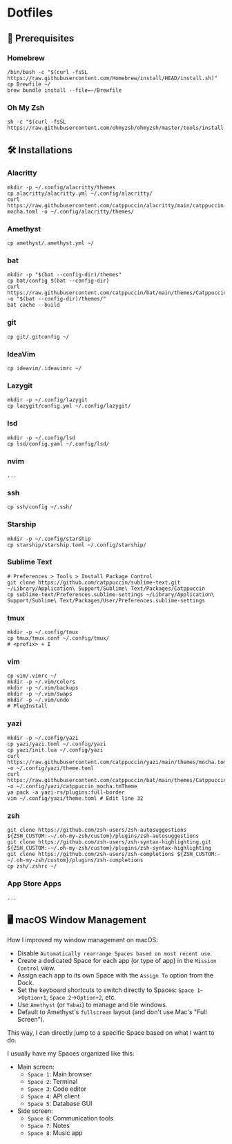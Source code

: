 # Dotfiles

## 🧰 Prerequisites

### Homebrew

```
/bin/bash -c "$(curl -fsSL https://raw.githubusercontent.com/Homebrew/install/HEAD/install.sh)"
cp Brewfile ~/
brew bundle install --file=~/Brewfile
```

### Oh My Zsh

```
sh -c "$(curl -fsSL https://raw.githubusercontent.com/ohmyzsh/ohmyzsh/master/tools/install.sh)"
```

## 🛠 Installations

### Alacritty

```
mkdir -p ~/.config/alacritty/themes
cp alacritty/alacritty.yml ~/.config/alacritty/
curl https://raw.githubusercontent.com/catppuccin/alacritty/main/catppuccin-mocha.toml -o ~/.config/alacritty/themes/
```

### Amethyst

```
cp amethyst/.amethyst.yml ~/
```

### bat

```
mkdir -p "$(bat --config-dir)/themes"
cp bat/config $(bat --config-dir)
curl https://raw.githubusercontent.com/catppuccin/bat/main/themes/Catppuccin%20Mocha.tmTheme -o "$(bat --config-dir)/themes/"
bat cache --build
```

### git

```
cp git/.gitconfig ~/
```

### IdeaVim

```
cp ideavim/.ideavimrc ~/
```

### Lazygit

```
mkdir -p ~/.config/lazygit
cp lazygit/config.yml ~/.config/lazygit/
```

### lsd

```
mkdir -p ~/.config/lsd
cp lsd/config.yaml ~/.config/lsd/
```

### nvim

```
...
```

### ssh

```
cp ssh/config ~/.ssh/
```

### Starship

```
mkdir -p ~/.config/starship
cp starship/starship.toml ~/.config/starship/
```

### Sublime Text

```
# Preferences > Tools > Install Package Control
git clone https://github.com/catppuccin/sublime-text.git ~/Library/Application\ Support/Sublime\ Text/Packages/Catppuccin
cp sublime-text/Preferences.sublime-settings ~/Library/Application\ Support/Sublime\ Text/Packages/User/Preferences.sublime-settings
```

### tmux

```
mkdir -p ~/.config/tmux
cp tmux/tmux.conf ~/.config/tmux/
# <prefix> + I
```

### vim

```
cp vim/.vimrc ~/
mkdir -p ~/.vim/colors
mkdir -p ~/.vim/backups
mkdir -p ~/.vim/swaps
mkdir -p ~/.vim/undo
# PlugInstall
```

### yazi

```
mkdir -p ~/.config/yazi
cp yazi/yazi.toml ~/.config/yazi
cp yazi/init.lua ~/.config/yazi
curl https://raw.githubusercontent.com/catppuccin/yazi/main/themes/mocha.toml -o ~/.config/yazi/theme.toml
curl https://raw.githubusercontent.com/catppuccin/bat/main/themes/Catppuccin%20Mocha.tmTheme -o ~/.config/yazi/catppuccin_mocha.tmTheme
ya pack -a yazi-rs/plugins:full-border
vim ~/.config/yazi/theme.toml # Edit line 32
```

### zsh

```
git clone https://github.com/zsh-users/zsh-autosuggestions ${ZSH_CUSTOM:-~/.oh-my-zsh/custom}/plugins/zsh-autosuggestions
git clone https://github.com/zsh-users/zsh-syntax-highlighting.git ${ZSH_CUSTOM:-~/.oh-my-zsh/custom}/plugins/zsh-syntax-highlighting
git clone https://github.com/zsh-users/zsh-completions ${ZSH_CUSTOM:-~/.oh-my-zsh/custom}/plugins/zsh-completions
cp zsh/.zshrc ~/
```

### App Store Apps

```
...
```

## 🖥️ macOS Window Management

How I improved my window management on macOS:

- Disable `Automatically rearrange Spaces based on most recent use`.
- Create a dedicated Space for each app (or type of app) in the `Mission Control` view.
- Assign each app to its own Space with the `Assign To` option from the Dock.
- Set the keyboard shortcuts to switch directly to Spaces: `Space 1`->`Option+1`, `Space 2`->`Option+2`, etc.
- Use `Amethyst` (or `Yabai`) to manage and tile windows.
- Default to Amethyst's `fullscreen` layout (and don't use Mac's "Full Screen").

This way, I can directly jump to a specific Space based on what I want to do.

I usually have my Spaces organized like this:

- Main screen:
    - `Space 1`: Main browser
    - `Space 2`: Terminal
    - `Space 3`: Code editor
    - `Space 4`: API client
    - `Space 5`: Database GUI
- Side screen:
    - `Space 6`: Communication tools
    - `Space 7`: Notes
    - `Space 8`: Music app
